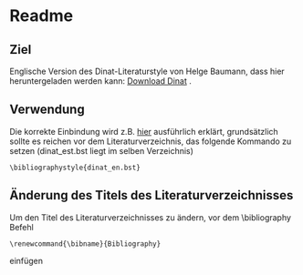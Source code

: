 # Readme

## Ziel

Englische Version des Dinat-Literaturstyle von Helge Baumann, dass hier heruntergeladen werden kann: [Download Dinat](http://www.tex.ac.uk/ctan/biblio/bibtex/contrib/german/dinat/dinat-index.html) . 

## Verwendung

Die korrekte Einbindung wird z.B. [hier](http://amath.colorado.edu/documentation/LaTeX/reference/faq/bibstyles.html) ausführlich erklärt, grundsätzlich sollte es reichen vor dem Literaturverzeichnis, das folgende Kommando zu setzen (dinat_est.bst liegt im selben Verzeichnis)

`\bibliographystyle{dinat_en.bst}`

## Änderung des Titels des Literaturverzeichnisses
Um den Titel des Literaturverzeichnisses zu ändern, vor dem \bibliography Befehl

`\renewcommand{\bibname}{Bibliography}`

einfügen
